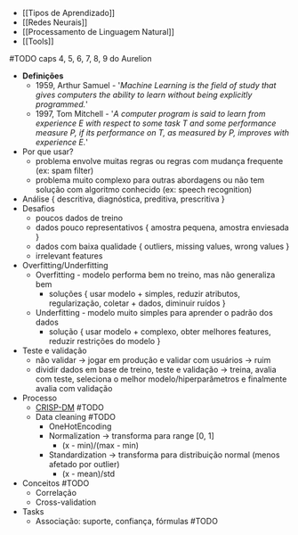 * [[Tipos de Aprendizado]]
* [[Redes Neurais]]
* [[Processamento de Linguagem Natural]]
* [[Tools]]

#TODO caps 4, 5, 6, 7, 8, 9 do Aurelion

* **Definições**
	* 1959, Arthur Samuel - '*Machine Learning is the field of study that gives computers the ability to learn without being explicitly programmed.*'
	* 1997, Tom Mitchell - '*A computer program is said to learn from experience E with respect to some task T and some performance measure P, if its performance on T, as measured by P, improves with experience E.*'
* Por que usar?
	* problema envolve muitas regras ou regras com mudança frequente (ex: spam filter)
	* problema muito complexo para outras abordagens ou não tem solução com algoritmo conhecido (ex: speech recognition)
* Análise { descritiva, diagnóstica, preditiva, prescritiva }
* Desafios
	* poucos dados de treino
	* dados pouco representativos { amostra pequena, amostra enviesada }
	* dados com baixa qualidade { outliers, missing values, wrong values }
	* irrelevant features
* Overfitting/Underfitting
	* Overfitting - modelo performa bem no treino, mas não generaliza bem
		* soluções { usar modelo + simples, reduzir atributos, regularização, coletar + dados, diminuir ruídos }
	* Underfitting - modelo muito simples para aprender o padrão dos dados
		* solução { usar modelo + complexo, obter melhores features, reduzir restrições do modelo }
* Teste e validação
	* não validar -> jogar em produção e validar com usuários -> ruim
	* dividir dados em base de treino, teste e validação -> treina, avalia com teste, seleciona o melhor modelo/hiperparâmetros e finalmente avalia com validação
* Processo
	* [CRISP-DM](https://docs.google.com/presentation/d/18mJD0kUBMCaQDzhhJb-CLZsmjjjCWG5KsQUCFcvGtU0/edit?usp=sharing) #TODO
	* Data cleaning #TODO
		* OneHotEncoding
		* Normalization -> transforma para range [0, 1]
			* (x - min)/(max - min)
		* Standardization -> transforma para distribuição normal (menos afetado por outlier)
			* (x - mean)/std
* Conceitos #TODO
	* Correlação
	* Cross-validation
* Tasks
	* Associação: suporte, confiança, fórmulas #TODO